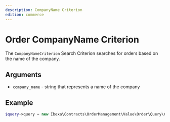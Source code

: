 ```yaml
---
description: CompanyName Criterion
edition: commerce
---
```


# Order CompanyName Criterion

The `CompanyNameCriterion` Search Criterion searches for orders based on the name of the company.

## Arguments

- `company_name` - string that represents a name of the company

## Example

``` php
$query->query = new Ibexa\Contracts\OrderManagement\Value\Order\Query\Criterion\CompanyNameCriterion('IBM');
```
